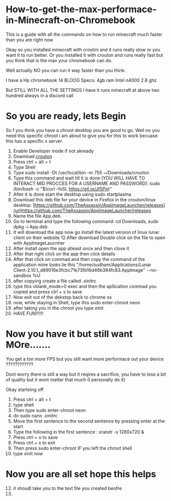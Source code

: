 # How-to-get-the-max-performace-in-Minecraft-on-Chromebook
This is a guide with all the commands on how to run minecraft much faster than you are right now



Okay so you installed minecraft with crostini and it runs really slow or you want it to run better.
Or you installed it with crouton and runs really fast but you think that is the max your chromebook can do.

Well actually NO you can run it way faster than you think.

I have a Hp chromebook 14 BLOOG
Specs:
4gb ram 
Intel n4000 2.8 ghz


But STILL WITH ALL THE SETTINGS I have it runs minecraft at above two hundred always in a discord call



# So you are ready, lets Begin

So f you think you have a chroot desktop you are good to go. Well no you need this specific chroot i am about to give you for this to work becuase this has a specific x server.

1. Enable Developer mode if not akready
2. Download [crouton](goo.gl/fd3zc)
3. Press ctrl + alt + t 
4. Type Shell
5. Type sudo install -Dt /usr/local/bin -m 755 ~/Downloads/crouton
6. Type this command and wait till it is done (YOU WILL HAVE TO INTERACT MID PROCCES FOR A USERNAME AND PASSWORD): sudo /bin/bash -c "$(curl -fsSL https://git.io/JfSPp)"
7. After it is done start the desktop using sudo startplasma
8. Download this  deb file for your device in Firefox in the  crouton/linux desktop: [https://github.com/TheAssassin/AppImageLauncher/releases](url)https://github.com/TheAssassin/AppImageLauncher/releases 
9. Name the file App.deb
10. Go to terminal and type the following command: cd Downloads, sudo dpkg -i App.deb
11. It will download the app now go install the latest version of linux lunar client on their website
12.After download Double click on the file to open with AppImageLaucnher
13. After install open the app atleast once and then close it
14. After that right click on the app then click details
15. After that click on commad and then copy the command of the application mine looks lie this "/home/sudham/Applications/Lunar Client-2.10.1_d89016e3fcbc71e73fb16d46b384fc83.AppImage" --no-sandbox %U
16. after copying create a file called .xinitrc
17. type this vblank_mode=0 exec and then the apllication commad you copied and press ctrl + s to save
18. Now exit out of the dekstop back to chrome os 
19. now, while staying in Shell, type this sudo enter-chroot neon 
20. after taking you in the chroot you type xinit
21.  HAVE FUN!!!!!!



# Now you have it but still want MOre.......


 You get a ton more FPS but you still want more performace out your device ????????????


Dont worry there is still a way but it reqires a sacrifice, you have to lose a bit of quality but it wont matter that much (I personally do it)

Okay startoing off 
1. Press ctrl + alt + t 
2. type shell
3. Then type sudo enter-chroot neon
4. do sudo nano .xinitrc
5. Move the first sentence to the second sentence by pressing enter at the start
6. Type the following in the first sentence : xrandr -s 1280x720 &
7. Press ctrl + o to save 
8. Press ctrl + x to exit
9. Then press sudo enter-chroot *IF* you left the chroot shell
10. type xinit now 

# Now you are all set hope this helps 
12. it shoudl take you to the text file you created beofre
13. 
